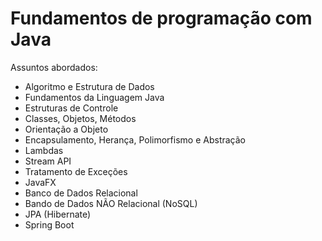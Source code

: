 # Fundamentos de programação com Java
Assuntos abordados:

- Algoritmo e Estrutura de Dados
- Fundamentos da Linguagem Java
- Estruturas de Controle
- Classes, Objetos, Métodos
- Orientação a Objeto
- Encapsulamento, Herança, Polimorfismo e Abstração
- Lambdas
- Stream API
- Tratamento de Exceções
- JavaFX
- Banco de Dados Relacional
- Bando de Dados NÃO Relacional (NoSQL)
- JPA (Hibernate)
- Spring Boot
